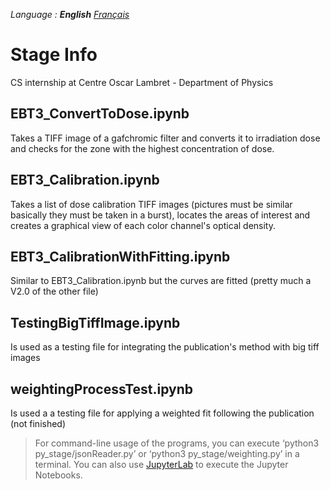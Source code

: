 *Language : **English** [Français](README_fr.md)*

# Stage Info
CS internship at Centre Oscar Lambret - Department of Physics


## EBT3_ConvertToDose.ipynb
Takes a TIFF image of a gafchromic filter and converts it to irradiation dose and checks for the zone with the highest concentration
of dose.


## EBT3_Calibration.ipynb
Takes a list of dose calibration TIFF images (pictures must be similar basically they must be taken in a burst),
locates the areas of interest and creates a graphical view of each color channel's optical density.


## EBT3_CalibrationWithFitting.ipynb
Similar to EBT3_Calibration.ipynb but the curves are fitted (pretty much a V2.0 of the other file)


## TestingBigTiffImage.ipynb
Is used as a testing file for integrating the publication's method with big tiff images


## weightingProcessTest.ipynb
Is used a a testing file for applying a weighted fit following the publication (not finished)


> For command-line usage of the programs, you can execute ‘python3 py_stage/jsonReader.py’ or ‘python3 py_stage/weighting.py’ in a terminal.
> You can also use [JupyterLab](https://jupyter.org/try) to execute the Jupyter Notebooks.
